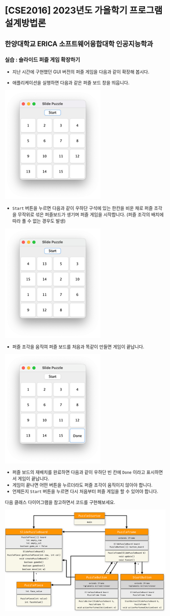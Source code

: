# [CSE2016] 2023년도 가을학기 프로그램설계방법론
## 한양대학교 ERICA 소프트웨어융합대학 인공지능학과

### 실습 : 슬라이드 퍼즐 게임 확장하기

- 지난 시간에 구현했던 GUI 버전의 퍼즐 게임을 다음과 같이 확장해 봅시다.

* 애플리케이션을 실행하면 다음과 같은 퍼즐 보드 창을 띄웁니다.

<img src="image11/slide1.png" width="300">

* `Start` 버튼을 누르면 다음과 같이 우하단 구석에 있는 한칸을 비운 채로 퍼즐 조각을 무작위로 섞은 퍼즐보드가 생기며 퍼즐 게임을 시작합니다. (퍼즐 조각의 배치에 따라 풀 수 없는 경우도 발생)

<img src="image11/slide2.png" width="300">

* 퍼즐 조각을 움직여 퍼즐 보드를 처음과 똑같이 만들면 게임이 끝납니다.

<img src="image11/slide3.png" width="300">

* 퍼즐 보드의 재배치를 완료하면 다음과 같이 우하단 빈 칸에 `Done` 이라고 표시하면서 게임이 끝납니다.
* 게임이 끝나면 어떤 버튼을 누르더라도 퍼즐 조각이 움직이지 않아야 합니다.
* 언제든지 `Start` 버튼을 누르면 다시 처음부터 퍼즐 게임을 할 수 있어야 합니다.

다음 클래스 다이어그램을 참고하면서 코드를 구현해보세요.

<img src="image11/cd.png" width="750">
